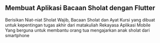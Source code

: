 ## Membuat Aplikasi Bacaan Sholat dengan Flutter
Berisikan Niat-niat Sholat Wajib, Bacaan Sholat dan Ayat Kursi
yang dibuat untuk kepentingan tugas akhir dari matakuliah Rekayasa Aplikasi Mobile
Yang berguna untuk membantu orang tua mengajarkan anak sholat dari smartphone


```
